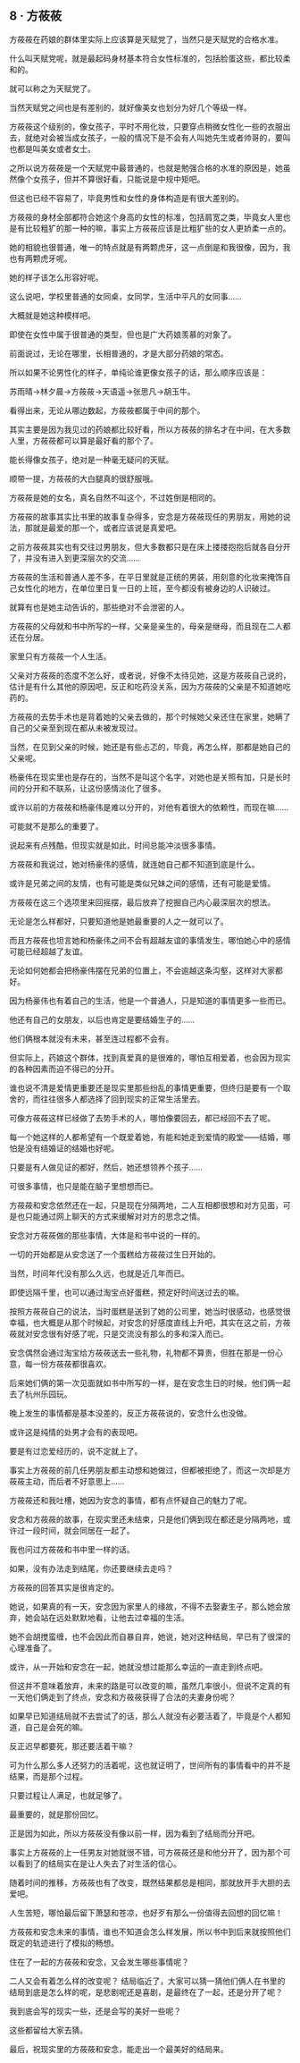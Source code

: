 ## 8 · 方莜莜

方莜莜在药娘的群体里实际上应该算是天赋党了，当然只是天赋党的合格水准。

什么叫天赋党呢，就是最起码身材基本符合女性标准的，包括脸蛋这些，都比较柔和的。

就可以称之为天赋党了。

当然天赋党之间也是有差别的，就好像美女也划分为好几个等级一样。

方莜莜这个级别的，像女孩子，平时不用化妆，只要穿点稍微女性化一些的衣服出去，就绝对会被当成女孩子，一般的情况下是不会有人叫她先生或者帅哥的，要叫也都是叫美女或者女士。

之所以说方莜莜是一个天赋党中最普通的，也就是勉强合格的水准的原因是，她虽然像个女孩子，但并不算很好看，只能说是中规中矩吧。

但这也已经不容易了，毕竟男性和女性的身体构造是有很大差别的。

方莜莜的身材全部都符合她这个身高的女性的标准，包括肩宽之类，毕竟女人里也是有比较粗犷的那一种的嘛，事实上方莜莜应该是比粗犷些的女人更娇柔一点的。

她的相貌也很普通，唯一的特点就是有两颗虎牙，这一点倒是和我很像，因为，我也有两颗虎牙呢。

她的样子该怎么形容好呢。

这么说吧，学校里普通的女同桌，女同学，生活中平凡的女同事……

大概就是她这种模样吧。

即使在女性中属于很普通的类型，但也是广大药娘羡慕的对象了。

前面说过，无论在哪里，长相普通的，才是大部分药娘的常态。

所以如果不论男性化的样子，单纯论谁更像女孩子的话，那么顺序应该是：

苏雨晴→林夕晨→方莜莜→天语遥→张思凡→胡玉牛。

看得出来，无论从哪边数起，方莜莜都属于中间的那个。

其实主要是因为我见过的药娘都比较好看，所以方莜莜的排名才在中间，在大多数人里，方莜莜都可以算是最好看的那个了。

能长得像女孩子，绝对是一种毫无疑问的天赋。

顺带一提，方莜莜的大白腿真的很舒服哦。

方莜莜是她的女名，真名自然不叫这个，不过姓倒是相同的。

方莜莜的故事其实比书里的故事复杂得多，安念是方莜莜现任的男朋友，用她的说法，那就是最爱的那一个，或者应该说是真爱吧。

之前方莜莜其实也有交往过男朋友，但大多数都只是在床上搂搂抱抱后就各自分开了，并没有进入到更深层次的交流……

方莜莜的生活和普通人差不多，在平日里就是正统的男装，用刻意的化妆来掩饰自己女性化的地方，在单位里日复一日的上班，至今都没有被身边的人识破过。

就算有也是她主动告诉的，那些绝对不会泄密的人。

方莜莜的父母就和书中所写的一样，父亲是亲生的，母亲是继母，而且现在二人都还在分居。

家里只有方莜莜一个人生活。

父亲对方莜莜的态度不怎么好，或者说，好像不太待见她，这是方莜莜自己说的，估计是有什么其他的原因吧，反正和吃药没关系，因为方莜莜的父亲是不知道她吃药的。

方莜莜的去势手术也是背着她的父亲去做的，那个时候她父亲还住在家里，她瞒了自己的父亲至到现在都从未被发现过。

当然，在见到父亲的时候，她还是有些忐忑的，毕竟，再怎么样，那都是她自己的父亲呢。

杨豪伟在现实里也是存在的，当然不是叫这个名字，对她也是关照有加，只是长时间的分开和不联系，让这份感情淡化了很多。

或许以前的方莜莜和杨豪伟是难以分开的，对他有着很大的依赖性，而现在嘛……

可能就不是那么的重要了。

说起来有点残酷，但现实就是如此，时间总能冲淡很多事情。

方莜莜和我说过，她对杨豪伟的感情，就连她自己都不知道到底是什么。

或许是兄弟之间的友情，也有可能是类似兄妹之间的感情，还有可能是爱情。

方莜莜在这三个选项里来回摇摆，最后放弃了挖掘自己内心最深层次的想法。

无论是怎么样都好，只要知道他是她最重要的人之一就可以了。

而且方莜莜也坦言她和杨豪伟之间不会有超越友谊的事情发生，哪怕她心中的感情可能已经超越了友谊。

无论如何她都会把杨豪伟摆在兄弟的位置上，不会逾越这条沟壑，这样对大家都好。

因为杨豪伟也有着自己的生活，他是一个普通人，只是知道的事情更多一些而已。

他还有自己的女朋友，以后也肯定是要结婚生子的……

他们俩根本就没有未来，甚至连过程都不会有。

但实际上，药娘这个群体，找到真爱真的是很难的，哪怕互相爱着，也会因为现实的各种因素而迫不得已的分开。

谁也说不清是爱情更重要还是现实里那些纷乱的事情更重要，但终归是要有一个取舍的，而往往很多人都选择了回到现实的正常生活里去。

可像方莜莜这样已经做了去势手术的人，哪怕像要回去，都已经回不去了呢。

每一个她这样的人都希望有一个既爱着她，有能和她走到爱情的殿堂——结婚，哪怕是没有结婚证的结婚也好呢。

只要是有人做见证的都好，然后，她还想领养个孩子……

可很多事情，也只是能在脑子里想想而已。

方莜莜和安念依然还在一起，只是现在分隔两地，二人互相都很想和对方见面，可是也只能通过网上聊天的方式来缓解对对方的思念之情。

安念对方莜莜做的那些事情，大体是和书中说的一样的。

一切的开始都是从安念送了一个蛋糕给方莜莜过生日开始的。

当然，时间年代没有那么久远，也就是近几年而已。

即使远隔千里，也可以通过淘宝点好蛋糕，预定好时间送过去的嘛。

按照方莜莜自己的说法，当时蛋糕是送到了她的公司里，她当时很感动，也感觉很幸福，也大概是从那个时候起，对安念的好感度直线上升吧，其实在这之前，方莜莜就对安念很有好感了呢，只是交流没有那么的多和深入而已。

安念偶然会通过淘宝给方莜莜送去一些礼物，礼物都不算贵，但胜在那是一份心意，每一份方莜莜都很喜欢。

后来她们俩的第一次见面就如书中所写的一样，是在安念生日的时候，他们俩一起去了杭州乐园玩。

晚上发生的事情都是基本没差的，反正方莜莜说的，安念什么也没做。

或许这是纯情的处男才会有的表现吧。

要是有过恋爱经历的，说不定就上了。

事实上方莜莜的前几任男朋友都主动想和她做过，但都被拒绝了，而这一次却是方莜莜主动，而后者不好意思上……

方莜莜还和我吐槽，她因为安念的事情，都有点怀疑自己的魅力了呢。

安念和方莜莜的故事，在现实里还未结束，只是他们俩到现在都还是分隔两地，或许过一段时间，就会同居在一起了。

我也问过方莜莜和书中里一样的话。

如果，没有办法走到结尾，你还要继续去走吗？

方莜莜的回答其实是很肯定的。

她说，如果真的有一天，安念因为家里人的缘故，不得不去娶妻生子，那么她会放弃，她会站在远处默默地看，让他去过幸福的生活。

她不会胡搅蛮缠，也不会因此而自暴自弃，她说，她对这种结局，早已有了很深的心理准备了。

或许，从一开始和安念在一起，她就没想过能那么幸运的一直走到终点吧。

但这并不意味着放弃，未来的路是可以改变的嘛，虽然几率很小，但说不定真的有一天他们俩走到了终点，安念和方莜莜获得了合法的夫妻身份呢？

如果早已知道结局就不去尝试了的话，那么人就没有必要活着了，毕竟是个人都知道，自己是会死的嘛。

反正迟早都要死，那还要活着干嘛？

可为什么那么多人还努力的活着呢，这也就证明了，世间所有的事情看中的并不是结果，而是那个过程。

只要过程让人满足，也就足够了。

最重要的，就是那份回忆。

正是因为如此，所以方莜莜没有像以前一样，因为看到了结局而分开吧。

事实上方莜莜的上一任男友对她就很不错，可方莜莜还是和他分开了，因为那个可以看到了的结局实在是让人失去了对生活的信心。

随着时间的推移，方莜莜也有了改变，既然结果都总是相同，那就放开手大胆的去爱吧。

人生苦短，哪怕最后留下萧瑟和苍凉，也好歹有那么一份值得去回想的回忆嘛！

方莜莜和安念未来的事情，谁也不知道会怎么样发展，所以书中到后来就按照他们既定的轨迹进行了模拟的畅想。

住在了一起的方莜莜和安念，又会发生哪些事情呢？

二人又会有着怎么样的改变呢？
结局临近了，大家可以猜一猜他们俩人在书里的结局到底是怎么样的呢，是悲剧呢还是喜剧，是最终在了一起，还是分开了呢？

我到底会写的现实一些，还是会写的美好一些呢？

这些都留给大家去猜。

最后，祝现实里的方莜莜和安念，能走出一个最美好的结局来。
